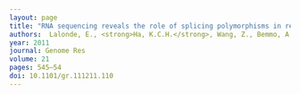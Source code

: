 ```yaml
---
layout: page
title: "RNA sequencing reveals the role of splicing polymorphisms in regulating human gene expression"
authors:  Lalonde, E., <strong>Ha, K.C.H.</strong>, Wang, Z., Bemmo, A., Kleinman, C.L., Kwan, T., Pastinen, T., Majewski, J.
year: 2011
journal: Genome Res
volume: 21
pages: 545–54
doi: 10.1101/gr.111211.110
---
```


